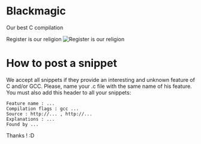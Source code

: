 # Blackmagic
Our best C compilation

Register is our religion
![Register is our religion](http://www.nationalwillsafe.co.uk/wp-content/uploads/2015/03/Register.jpg)

# How to post a snippet

We accept all snippets if they provide an interesting and unknown feature of C and/or GCC.
Please, name your .c file with the same name of his feature.
You must also add this header to all your snippets: 

```
Feature name : ...
Compilation flags : gcc ...
Source : http://... , http://...
Explanations : ...
Found by ...
```

Thanks ! :D
